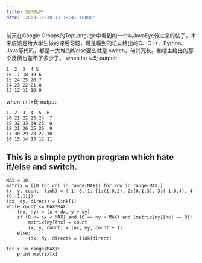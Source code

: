 ```yaml
---
title: 旋转矩阵
date: '2009-12-30 18:19:41 +0800'
---
```

前天在Google Groups的TopLanguge中看到的一个从JavaEye转过来的帖子。本来应该是给大学生做的课后习题，可是看到的坛友给出的C、C++、Python、Java等代码，都是一大堆的if/else要么就是 switch，何其冗长。和楼主给出的那个反例也差不了多少了。
when int i=5;
output:
```
1  2  3  4 5
16 17 18 19 6
15 24 25 20 7
14 23 22 21 8
13 12 11 10 9
```
when int i=6;
output:
```
1  2  3  4  5  6
20 21 22 23 24  7
19 32 33 34 25  8
18 31 36 35 26  9
17 30 29 28 27 10
16 15 14 13 12 11
```
This is a simple python program which hate if/else and switch.
--------------------------------------------------
```
MAX = 10
matrix = [[0 for col in range(MAX)] for row in range(MAX)]
(x, y, count, link) = (-1, 0, 1, {1:(1,0,2), 2:(0,1,3), 3:(-1,0,4), 4:(0,-1,1)})
(dx, dy, direct) = link[1]
while count <= MAX*MAX:
    (nx, ny) = (x + dx, y + dy)
    if (0 <= nx < MAX) and (0 <= ny < MAX) and (matrix[ny][nx] == 0):
        matrix[ny][nx] = count
        (x, y, count) = (nx, ny, count + 1)
    else:
        (dx, dy, direct) = link[direct]

for x in range(MAX):
    print matrix[x]
```

